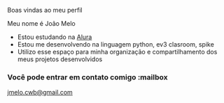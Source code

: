 Boas vindas ao meu perfil

Meu nome é João Melo

- Estou estudando na [Alura](https://www.alura.com.br)
- Estou me desenvolvendo na linguagem python, ev3 clasroom, spike
- Utilizo esse espaço para minha organização e compartilhamento dos meus projetos desenvolvidos

### Você pode entrar em contato comigo :mailbox

jmelo.cwb@gmail.com
